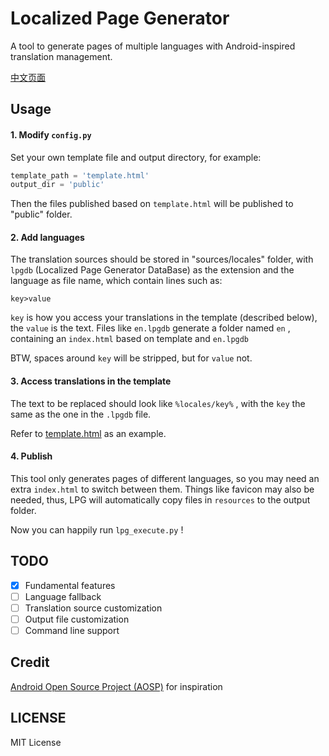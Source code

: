 # Localized Page Generator

A tool to generate pages of multiple languages with Android-inspired translation management.

[中文页面](README_zh.md)

## Usage

#### 1. Modify `config.py`

Set your own template file and output directory, for example:

```python
template_path = 'template.html'
output_dir = 'public'
```

Then the files published based on `template.html` will be published to "public" folder.

#### 2. Add languages

The translation sources should be stored in "sources/locales" folder, with `lpgdb` (Localized Page Generator DataBase) as the extension and the language as file name, which contain lines such as:

```
key>value
```

 `key` is how you access your translations in the template (described below), the `value` is the text. Files like  `en.lpgdb` generate a folder named `en` , containing an `index.html` based on template and `en.lpgdb`

BTW, spaces around `key` will be stripped, but for `value` not.

#### 3. Access translations in the template

The text to be replaced should look like `%locales/key%` , with the `key` the same as the one in the `.lpgdb` file.

Refer to [template.html](sources/template.html) as an example.

#### 4. Publish

This tool only generates pages of different languages, so you may need an extra `index.html` to switch between them. Things like favicon may also be needed, thus, LPG will automatically copy files in `resources` to the output folder.

Now you can happily run `lpg_execute.py` !

## TODO

- [x] Fundamental features
- [ ] Language fallback
- [ ] Translation source customization
- [ ] Output file customization
- [ ] Command line support

## Credit

[Android Open Source Project (AOSP)](https://source.android.com/) for inspiration

## LICENSE

MIT License